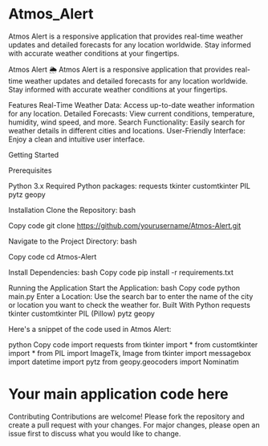 # Atmos_Alert
Atmos Alert is a responsive application that provides real-time weather updates and detailed forecasts for any location worldwide. Stay informed with accurate weather conditions at your fingertips.



Atmos Alert 🌦️
Atmos Alert is a responsive application that provides real-time weather updates and detailed forecasts for any location worldwide. Stay informed with accurate weather conditions at your fingertips.

Features
Real-Time Weather Data: Access up-to-date weather information for any location.
Detailed Forecasts: View current conditions, temperature, humidity, wind speed, and more.
Search Functionality: Easily search for weather details in different cities and locations.
User-Friendly Interface: Enjoy a clean and intuitive user interface.



Getting Started


Prerequisites

Python 3.x
Required Python packages:
requests
tkinter
customtkinter
PIL
pytz
geopy



Installation
Clone the Repository:
bash

Copy code
git clone https://github.com/yourusername/Atmos-Alert.git

Navigate to the Project Directory:
bash

Copy code
cd Atmos-Alert



Install Dependencies:
bash
Copy code
pip install -r requirements.txt



Running the Application
Start the Application:
bash
Copy code
python main.py
Enter a Location: Use the search bar to enter the name of the city or location you want to check the weather for.
Built With
Python
requests
tkinter
customtkinter
PIL (Pillow)
pytz
geopy



Here's a snippet of the code used in Atmos Alert:

python
Copy code
import requests
from tkinter import *
from customtkinter import *
from PIL import ImageTk, Image
from tkinter import messagebox
import datetime
import pytz
from geopy.geocoders import Nominatim

# Your main application code here
Contributing
Contributions are welcome! Please fork the repository and create a pull request with your changes. For major changes, please open an issue first to discuss what you would like to change.

